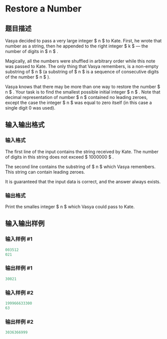 # Restore a Number

## 题目描述

Vasya decided to pass a very large integer $ n $ to Kate. First, he wrote that number as a string, then he appended to the right integer $ k $ — the number of digits in $ n $ .

Magically, all the numbers were shuffled in arbitrary order while this note was passed to Kate. The only thing that Vasya remembers, is a non-empty substring of $ n $ (a substring of $ n $ is a sequence of consecutive digits of the number $ n $ ).

Vasya knows that there may be more than one way to restore the number $ n $ . Your task is to find the smallest possible initial integer $ n $ . Note that decimal representation of number $ n $ contained no leading zeroes, except the case the integer $ n $ was equal to zero itself (in this case a single digit 0 was used).

## 输入输出格式

### 输入格式

The first line of the input contains the string received by Kate. The number of digits in this string does not exceed $ 1000000 $ .

The second line contains the substring of $ n $ which Vasya remembers. This string can contain leading zeroes.

It is guaranteed that the input data is correct, and the answer always exists.

### 输出格式

Print the smalles integer $ n $ which Vasya could pass to Kate.

## 输入输出样例

### 输入样例 #1

```cpp
003512
021

```
### 输出样例 #1

```cpp
30021

```
### 输入样例 #2

```cpp
199966633300
63

```
### 输出样例 #2

```cpp
3036366999

```
